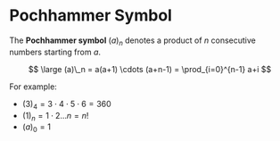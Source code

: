 # Pochhammer Symbol

The **Pochhammer symbol** $(a)_n$ denotes a product of $n$ consecutive numbers starting from $a$.

$$
\large
(a)\_n = a(a+1) \cdots (a+n-1) =
\prod_{i=0}^{n-1} a+i
$$

For example:

- $(3)_4 = 3 \cdot  4 \cdot 5 \cdot 6 = 360$
- $(1)_n = 1 \cdot 2 \dots n = n!$
- $(a)_0 = 1$
